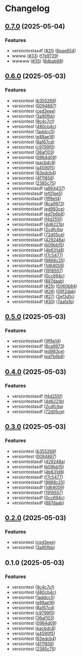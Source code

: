 # Changelog

## [0.7.0](https://github.com/yolabingo/uvws/compare/uvws/v0.6.0...uvws/v0.7.0) (2025-05-04)


### Features

* versiontestasdf ([#31](https://github.com/yolabingo/uvws/issues/31)) ([6eae854](https://github.com/yolabingo/uvws/commit/6eae8548ee0c0ac5fe84cd30164c20dd87a582b5))
* wwww ([#33](https://github.com/yolabingo/uvws/issues/33)) ([f7e9729](https://github.com/yolabingo/uvws/commit/f7e9729053663fe5cf98728eb11f9a587718e94d))
* wwwww ([#35](https://github.com/yolabingo/uvws/issues/35)) ([8dbab88](https://github.com/yolabingo/uvws/commit/8dbab887981e4dae8049bc8f4ec145adfb468db1))

## [0.6.0](https://github.com/yolabingo/uvws/compare/uvws/v0.5.0...uvws/v0.6.0) (2025-05-03)


### Features

* versiontest ([b355269](https://github.com/yolabingo/uvws/commit/b35526995a6ca824aa41a888fe559587201c6fd7))
* versiontest ([0094887](https://github.com/yolabingo/uvws/commit/00948870bf272b198b9ce1ead60c7a059e38bdee))
* versiontest ([ced3eee](https://github.com/yolabingo/uvws/commit/ced3eee0ba86a89f8df05e0deacf7e0923a83571))
* versiontest ([3a95fbb](https://github.com/yolabingo/uvws/commit/3a95fbb564ff79c224bc3707dcd96007a4f1f52e))
* versiontest ([9c4c7cf](https://github.com/yolabingo/uvws/commit/9c4c7cfe26a745cefe141e2c75b7495865a00788))
* versiontest ([480cb4c](https://github.com/yolabingo/uvws/commit/480cb4c9e206f0dbab91144cbfd4ed926e38c3a7))
* versiontest ([1addcc5](https://github.com/yolabingo/uvws/commit/1addcc51039931524c44aa405de12aa377e7c433))
* versiontest ([e88ae16](https://github.com/yolabingo/uvws/commit/e88ae165b6b9217a18a862ef94d1a9839fd518a9))
* versiontest ([8a167cd](https://github.com/yolabingo/uvws/commit/8a167cdd1c7c76751eed6f610c6c42ac145a59c6))
* versiontest ([c9799f0](https://github.com/yolabingo/uvws/commit/c9799f0ae6b7eef71829b3f0f627850549928b82))
* versiontest ([36af103](https://github.com/yolabingo/uvws/commit/36af103ebcc5d6d4fe5c237916228d2ad02c811a))
* versiontest ([0964d09](https://github.com/yolabingo/uvws/commit/0964d0931d6a2cfcb8c5716823743b6fc8fbba02))
* versiontest ([eacbdc8](https://github.com/yolabingo/uvws/commit/eacbdc83c50c93f7e2ec81c0d4675f8b2b219a39))
* versiontest ([a4590f5](https://github.com/yolabingo/uvws/commit/a4590f5cef30d03cca10fc8cd76dd23ea95fac13))
* versiontest ([63edcb4](https://github.com/yolabingo/uvws/commit/63edcb4134fd42212ce2e8e2160bd94d11f87968))
* versiontest ([4f7f858](https://github.com/yolabingo/uvws/commit/4f7f85828837d0f8b50af208885b91fb5d78cbc0))
* versiontest ([2385c75](https://github.com/yolabingo/uvws/commit/2385c7528b406295a4f51ad02918c463c9ecefcf))
* versiontestasdf ([a664437](https://github.com/yolabingo/uvws/commit/a664437c8a46818a9e694f88728409ffddd9242f))
* versiontestasdf ([ef01ee5](https://github.com/yolabingo/uvws/commit/ef01ee596038f9638d0ed497d8a8b0e3cf35dc21))
* versiontestasdf ([1ff8e14](https://github.com/yolabingo/uvws/commit/1ff8e14513958d78d3d6fff58a18f2221b8f5477))
* versiontestasdf ([8ca9973](https://github.com/yolabingo/uvws/commit/8ca997361ba46fa8508ad6521d94b4d4e285cdb5))
* versiontestasdf ([ed983ce](https://github.com/yolabingo/uvws/commit/ed983ce87bdbe9c0cabedc76d540792059c8a23e))
* versiontestasdf ([ed7b6b8](https://github.com/yolabingo/uvws/commit/ed7b6b8b4aa862601d5c09679c4b2479834dc5c2))
* versiontestasdf ([f4d255f](https://github.com/yolabingo/uvws/commit/f4d255f06400f1fdae682fd06f7bcf553aba09ac))
* versiontestasdf ([4d6221b](https://github.com/yolabingo/uvws/commit/4d6221bac6eadb36074705f8c544aa6d9405bf28))
* versiontestasdf ([2cdfc9a](https://github.com/yolabingo/uvws/commit/2cdfc9a942b6a8eb9aa3d3f7681bd0fe54296f75))
* versiontestasdf ([72d05ce](https://github.com/yolabingo/uvws/commit/72d05ce3187859fe503f4a5f1417d42a53684e5b))
* versiontestasdf ([429248a](https://github.com/yolabingo/uvws/commit/429248aa2e559acc83d666376c9568184245141a))
* versiontestasdf ([b09bb15](https://github.com/yolabingo/uvws/commit/b09bb1573ada822f9280142f92859a2a7d921c86))
* versiontestasdf ([4b631d8](https://github.com/yolabingo/uvws/commit/4b631d8caf1ced0ad556f5c626fb883e49adf4c4))
* versiontestasdf ([f7c5477](https://github.com/yolabingo/uvws/commit/f7c5477457268171ee1c32a97e360992970ec0a0))
* versiontestasdf ([9868c25](https://github.com/yolabingo/uvws/commit/9868c25b12cf8e4c89e1e60b5876fc1d4a49083e))
* versiontestasdf ([1d64059](https://github.com/yolabingo/uvws/commit/1d640594168d9c62d86ffe861fdbbda1be0ee795))
* versiontestasdf ([1918557](https://github.com/yolabingo/uvws/commit/19185577cfccef049ad26a7f3f54cbb8207054c9))
* versiontestasdf ([0cc694c](https://github.com/yolabingo/uvws/commit/0cc694c81ee9288065966a62a655094e80407df7))
* versiontestasdf ([887daab](https://github.com/yolabingo/uvws/commit/887daab5a349655f0e108cdc28d6d443597fdafe))
* versiontestasdf ([#25](https://github.com/yolabingo/uvws/issues/25)) ([5060b84](https://github.com/yolabingo/uvws/commit/5060b84c666185db0a6da90b781d446a091a52a8))
* versiontestasdf ([#26](https://github.com/yolabingo/uvws/issues/26)) ([09f2dab](https://github.com/yolabingo/uvws/commit/09f2dabccdbeed97c5b86f42a0694c0035e520f8))
* versiontestasdf ([#27](https://github.com/yolabingo/uvws/issues/27)) ([2ef3d1c](https://github.com/yolabingo/uvws/commit/2ef3d1c4c5e89b375f841b6b371af98e735f9517))
* versiontestasdf ([#30](https://github.com/yolabingo/uvws/issues/30)) ([7aafa1b](https://github.com/yolabingo/uvws/commit/7aafa1b47fd60a19cccd087bc4d2a3d0a5cfd41f))

## [0.5.0](https://github.com/yolabingo/uvws/compare/v0.4.0...v0.5.0) (2025-05-03)


### Features

* versiontestasdf ([1ff8e14](https://github.com/yolabingo/uvws/commit/1ff8e14513958d78d3d6fff58a18f2221b8f5477))
* versiontestasdf ([8ca9973](https://github.com/yolabingo/uvws/commit/8ca997361ba46fa8508ad6521d94b4d4e285cdb5))
* versiontestasdf ([ed983ce](https://github.com/yolabingo/uvws/commit/ed983ce87bdbe9c0cabedc76d540792059c8a23e))
* versiontestasdf ([ed7b6b8](https://github.com/yolabingo/uvws/commit/ed7b6b8b4aa862601d5c09679c4b2479834dc5c2))

## [0.4.0](https://github.com/yolabingo/uvws/compare/v0.3.0...v0.4.0) (2025-05-03)


### Features

* versiontestasdf ([f4d255f](https://github.com/yolabingo/uvws/commit/f4d255f06400f1fdae682fd06f7bcf553aba09ac))
* versiontestasdf ([4d6221b](https://github.com/yolabingo/uvws/commit/4d6221bac6eadb36074705f8c544aa6d9405bf28))
* versiontestasdf ([2cdfc9a](https://github.com/yolabingo/uvws/commit/2cdfc9a942b6a8eb9aa3d3f7681bd0fe54296f75))
* versiontestasdf ([72d05ce](https://github.com/yolabingo/uvws/commit/72d05ce3187859fe503f4a5f1417d42a53684e5b))

## [0.3.0](https://github.com/yolabingo/uvws/compare/v0.2.0...v0.3.0) (2025-05-03)


### Features

* versiontest ([b355269](https://github.com/yolabingo/uvws/commit/b35526995a6ca824aa41a888fe559587201c6fd7))
* versiontest ([0094887](https://github.com/yolabingo/uvws/commit/00948870bf272b198b9ce1ead60c7a059e38bdee))
* versiontestasdf ([429248a](https://github.com/yolabingo/uvws/commit/429248aa2e559acc83d666376c9568184245141a))
* versiontestasdf ([b09bb15](https://github.com/yolabingo/uvws/commit/b09bb1573ada822f9280142f92859a2a7d921c86))
* versiontestasdf ([4b631d8](https://github.com/yolabingo/uvws/commit/4b631d8caf1ced0ad556f5c626fb883e49adf4c4))
* versiontestasdf ([f7c5477](https://github.com/yolabingo/uvws/commit/f7c5477457268171ee1c32a97e360992970ec0a0))
* versiontestasdf ([9868c25](https://github.com/yolabingo/uvws/commit/9868c25b12cf8e4c89e1e60b5876fc1d4a49083e))
* versiontestasdf ([1d64059](https://github.com/yolabingo/uvws/commit/1d640594168d9c62d86ffe861fdbbda1be0ee795))
* versiontestasdf ([1918557](https://github.com/yolabingo/uvws/commit/19185577cfccef049ad26a7f3f54cbb8207054c9))
* versiontestasdf ([0cc694c](https://github.com/yolabingo/uvws/commit/0cc694c81ee9288065966a62a655094e80407df7))
* versiontestasdf ([887daab](https://github.com/yolabingo/uvws/commit/887daab5a349655f0e108cdc28d6d443597fdafe))

## [0.2.0](https://github.com/yolabingo/uvws/compare/v0.1.0...v0.2.0) (2025-05-03)


### Features

* versiontest ([ced3eee](https://github.com/yolabingo/uvws/commit/ced3eee0ba86a89f8df05e0deacf7e0923a83571))
* versiontest ([3a95fbb](https://github.com/yolabingo/uvws/commit/3a95fbb564ff79c224bc3707dcd96007a4f1f52e))

## 0.1.0 (2025-05-03)


### Features

* versiontest ([9c4c7cf](https://github.com/yolabingo/uvws/commit/9c4c7cfe26a745cefe141e2c75b7495865a00788))
* versiontest ([480cb4c](https://github.com/yolabingo/uvws/commit/480cb4c9e206f0dbab91144cbfd4ed926e38c3a7))
* versiontest ([1addcc5](https://github.com/yolabingo/uvws/commit/1addcc51039931524c44aa405de12aa377e7c433))
* versiontest ([e88ae16](https://github.com/yolabingo/uvws/commit/e88ae165b6b9217a18a862ef94d1a9839fd518a9))
* versiontest ([8a167cd](https://github.com/yolabingo/uvws/commit/8a167cdd1c7c76751eed6f610c6c42ac145a59c6))
* versiontest ([c9799f0](https://github.com/yolabingo/uvws/commit/c9799f0ae6b7eef71829b3f0f627850549928b82))
* versiontest ([36af103](https://github.com/yolabingo/uvws/commit/36af103ebcc5d6d4fe5c237916228d2ad02c811a))
* versiontest ([0964d09](https://github.com/yolabingo/uvws/commit/0964d0931d6a2cfcb8c5716823743b6fc8fbba02))
* versiontest ([eacbdc8](https://github.com/yolabingo/uvws/commit/eacbdc83c50c93f7e2ec81c0d4675f8b2b219a39))
* versiontest ([a4590f5](https://github.com/yolabingo/uvws/commit/a4590f5cef30d03cca10fc8cd76dd23ea95fac13))
* versiontest ([63edcb4](https://github.com/yolabingo/uvws/commit/63edcb4134fd42212ce2e8e2160bd94d11f87968))
* versiontest ([4f7f858](https://github.com/yolabingo/uvws/commit/4f7f85828837d0f8b50af208885b91fb5d78cbc0))
* versiontest ([2385c75](https://github.com/yolabingo/uvws/commit/2385c7528b406295a4f51ad02918c463c9ecefcf))
